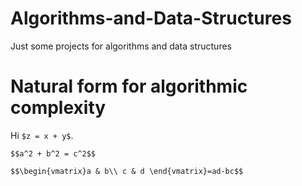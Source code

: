 <script src="//yihui.name/js/math-code.js"></script>
<!-- Just one possible MathJax CDN below. You may use others. -->
# Algorithms-and-Data-Structures
Just some projects for algorithms and data structures
# Natural form for algorithmic complexity
Hi `$z = x + y$`.

`$$a^2 + b^2 = c^2$$`

`$$\begin{vmatrix}a & b\\
c & d
\end{vmatrix}=ad-bc$$`

